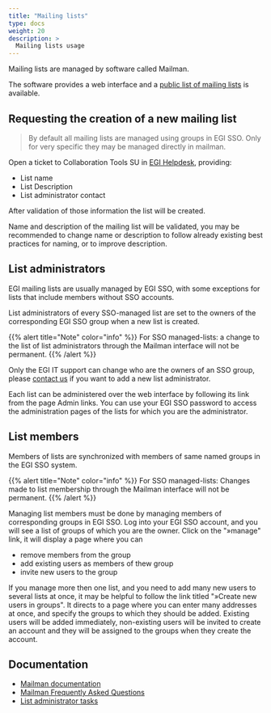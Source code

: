 ```yaml
---
title: "Mailing lists"
type: docs
weight: 20
description: >
  Mailing lists usage
---
```


Mailing lists are managed by software called Mailman.

The software provides a web interface and a
[public list of mailing lists](https://mailman.egi.eu/mailman/listinfo) is
available.

## Requesting the creation of a new mailing list

> By default all mailing lists are managed using groups in EGI SSO. Only for
> very specific they may be managed directly in mailman.

Open a ticket to Collaboration Tools SU in [EGI Helpdesk](../../helpdesk),
providing:

- List name
- List Description
- List administrator contact

After validation of those information the list will be created.

Name and description of the mailing list will be validated, you may be
recommended to change name or description to follow already existing best
practices for naming, or to improve description.

## List administrators

EGI mailing lists are usually managed by EGI SSO, with some exceptions for lists
that include members without SSO accounts.

List administrators of every SSO-managed list are set to the owners of the
corresponding EGI SSO group when a new list is created.

{{% alert title="Note" color="info" %}} For SSO managed-lists: a change to the
list of list administrators through the Mailman interface will not be permanent.
{{% /alert %}}

Only the EGI IT support can change who are the owners of an SSO group, please
[contact us](mailto:it-support@egi.eu) if you want to add a new list
administrator.

Each list can be administered over the web interface by following its link from
the page Admin links. You can use your EGI SSO password to access the
administration pages of the lists for which you are the administrator.

## List members

Members of lists are synchronized with members of same named groups in the EGI
SSO system.

{{% alert title="Note" color="info" %}} For SSO managed-lists: Changes made to
list membership through the Mailman interface will not be permanent.
{{% /alert %}}

Managing list members must be done by managing members of corresponding groups
in EGI SSO. Log into your EGI SSO account, and you will see a list of groups of
which you are the owner. Click on the "»manage" link, it will display a page
where you can

- remove members from the group
- add existing users as members of thew group
- invite new users to the group

If you manage more then one list, and you need to add many new users to several
lists at once, it may be helpful to follow the link titled "»Create new users in
groups". It directs to a page where you can enter many addresses at once, and
specify the groups to which they should be added. Existing users will be added
immediately, non-existing users will be invited to create an account and they
will be assigned to the groups when they create the account.

## Documentation

- [Mailman documentation](https://www.gnu.org/software/mailman/docs.html)
- [Mailman Frequently Asked Questions](https://wiki.list.org/DOC/Frequently%20Asked%20Questions)
- [List administrator tasks](https://wiki.list.org/DOC/3%20List%20administrator%20tasks)

